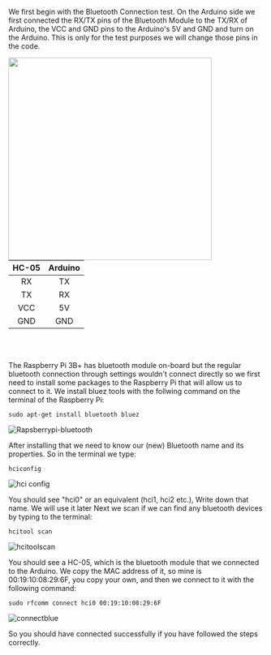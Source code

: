 We first begin with the Bluetooth Connection test.
On the Arduino side we first connected the RX/TX pins
of the Bluetooth Module to the TX/RX of Arduino, the
VCC and GND pins to the Arduino's 5V and GND and turn on the Arduino.
This is only for the test purposes we will change those pins in the code.

<img align= "left" src = "https://github.com/Myutaze/SmartTransparentOLEDGlasses/assets/123553691/4bea568e-54ef-4d7e-86c7-71c4c25ffaff" width  = "400" >

 
|     HC-05     |     Arduino   |     
| :-------------: | :-------------: |      
|     RX        |       TX      | 
|     TX        |       RX      |
|     VCC       |       5V      |
|     GND       |       GND     |


<br clear="left"/>
<br>

The Raspberry Pi 3B+ has bluetooth module on-board
but the regular bluetooth connection through settings wouldn't connect directly 
so we first need to install some packages to the Raspberry Pi that will allow us to connect to it.
We install bluez tools with the follwing command on the terminal
of the Raspberry Pi:

```sudo apt-get install bluetooth bluez```

![Rapsberrypi-bluetooth](https://github.com/Myutaze/SmartTransparentOLEDGlasses/assets/123553691/10dfd4c8-daa2-4ef0-809e-6990164972d7)


After installing that we need to know our (new) Bluetooth name and its properties.
So in the terminal we type:

```hciconfig```

![hci config](https://github.com/Myutaze/SmartTransparentOLEDGlasses/assets/123553691/3d573547-e8ea-4bfa-9b9b-b41acac4cc63)

You should see "hci0" or an equivalent (hci1, hci2 etc.), Write down that name. We will use it later
Next we scan if we can find any bluetooth devices by typing to the terminal:

```hcitool scan```

![hcitoolscan](https://github.com/Myutaze/SmartTransparentOLEDGlasses/assets/123553691/1cf72ba5-fffc-4029-a3be-a6c66c166339)

You should see a HC-05, which is the bluetooth module that we connected to the Arduino.
We copy the MAC address of it, so mine is 00:19:10:08:29:6F, you copy your own, and then we connect to it with the following command:

```sudo rfcomm connect hci0 00:19:10:08:29:6F```

![connectblue](https://github.com/Myutaze/SmartTransparentOLEDGlasses/assets/123553691/25fbd89b-7949-46ec-af2b-6aa8261cc32f)


So you should have connected successfully if you have followed the steps correctly.


